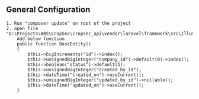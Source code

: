 ## General Configuration
    1. Run "composer update" on root of the project
    2. open file "D:\Projects\ABS\CropSec\cropsec_api\vendor\laravel\framework\src\Illuminate\Database\Schema\Blueprint.php"
        Add below function 
        public function BaseEntity()
        {
            $this->bigIncrements("id")->index();
            $this->unsignedBigInteger("company_id")->default(0)->index();
            $this->boolean("status")->default(1);
            $this->unsignedBigInteger("created_by_id");
            $this->dateTime("created_on")->useCurrent();
            $this->unsignedBigInteger("updated_by_id")->nullable();
            $this->dateTime("updated_on")->useCurrent();
        }
